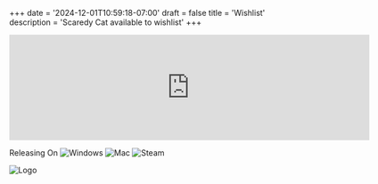 +++
date = '2024-12-01T10:59:18-07:00'
draft = false
title = 'Wishlist'
description = 'Scaredy Cat available to wishlist'
+++

<iframe src="https://store.steampowered.com/widget/2919030/" frameborder="0" width="646" height="190"></iframe>

Releasing On 
![Windows](https://img.icons8.com/color/48/000000/windows-10.png)
![Mac](https://img.icons8.com/color/48/000000/mac-logo.png)
![Steam](https://img.icons8.com/color/48/000000/steam.png)


![Logo](/aeio//images/ghost.svg#center)